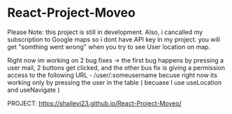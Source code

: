 # React-Project-Moveo

Please Note: this project is still in development.
Also, i cancalled my subscription to Google maps so i dont have API key in my project.
you will get "somthing went wrong" when you try to see User location on map.

Right now im working on 2 bug fixes -> the first bug happens by pressing a user mail, 2 buttons get clicked, and the other bus fix is giving a permission access to the following URL - /user/:someusername
becuse right now its working only by pressing the user in the table ( becuase I use useLocation and useNavigate )

PROJECT:
https://shailevi23.github.io/React-Project-Moveo/
